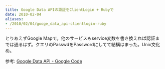 ```yaml
---
title: Google Data APIの認証をClientLogin + Rubyで
date: 2010-02-04
aliases:
- /2010/02/04/googe_data_api-clientlogin-ruby
---
```

<script src="http://gist.github.com/294044.js?file=google_client_login.rb"></script>

とりあえずGoogle Mapで。他のサービスもservice変数を書き換えれば認証までは通るはず。クエリのPasswdをPasswordにしてて結構はまった。Unix文化め。

参考: <a href="http://code.google.com/intl/ja/apis/gdata/">Google Data API - Google Code</a>